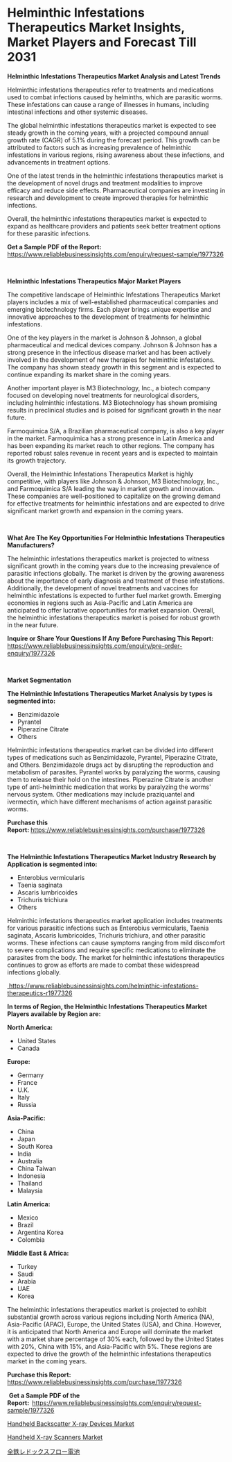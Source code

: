 <p><h1>Helminthic Infestations Therapeutics Market Insights, Market Players and Forecast Till 2031</h1></p><p><strong>Helminthic Infestations Therapeutics Market Analysis and Latest Trends</strong></p>
<p><p>Helminthic infestations therapeutics refer to treatments and medications used to combat infections caused by helminths, which are parasitic worms. These infestations can cause a range of illnesses in humans, including intestinal infections and other systemic diseases.</p><p>The global helminthic infestations therapeutics market is expected to see steady growth in the coming years, with a projected compound annual growth rate (CAGR) of 5.1% during the forecast period. This growth can be attributed to factors such as increasing prevalence of helminthic infestations in various regions, rising awareness about these infections, and advancements in treatment options.</p><p>One of the latest trends in the helminthic infestations therapeutics market is the development of novel drugs and treatment modalities to improve efficacy and reduce side effects. Pharmaceutical companies are investing in research and development to create improved therapies for helminthic infections.</p><p>Overall, the helminthic infestations therapeutics market is expected to expand as healthcare providers and patients seek better treatment options for these parasitic infections.</p></p>
<p><strong>Get a Sample PDF of the Report:&nbsp;</strong> <a href="https://www.reliablebusinessinsights.com/enquiry/request-sample/1977326">https://www.reliablebusinessinsights.com/enquiry/request-sample/1977326</a></p>
<p>&nbsp;</p>
<p><strong>Helminthic Infestations Therapeutics Major Market Players</strong></p>
<p><p>The competitive landscape of Helminthic Infestations Therapeutics Market players includes a mix of well-established pharmaceutical companies and emerging biotechnology firms. Each player brings unique expertise and innovative approaches to the development of treatments for helminthic infestations.</p><p>One of the key players in the market is Johnson & Johnson, a global pharmaceutical and medical devices company. Johnson & Johnson has a strong presence in the infectious disease market and has been actively involved in the development of new therapies for helminthic infestations. The company has shown steady growth in this segment and is expected to continue expanding its market share in the coming years.</p><p>Another important player is M3 Biotechnology, Inc., a biotech company focused on developing novel treatments for neurological disorders, including helminthic infestations. M3 Biotechnology has shown promising results in preclinical studies and is poised for significant growth in the near future.</p><p>Farmoquimica S/A, a Brazilian pharmaceutical company, is also a key player in the market. Farmoquimica has a strong presence in Latin America and has been expanding its market reach to other regions. The company has reported robust sales revenue in recent years and is expected to maintain its growth trajectory.</p><p>Overall, the Helminthic Infestations Therapeutics Market is highly competitive, with players like Johnson & Johnson, M3 Biotechnology, Inc., and Farmoquimica S/A leading the way in market growth and innovation. These companies are well-positioned to capitalize on the growing demand for effective treatments for helminthic infestations and are expected to drive significant market growth and expansion in the coming years.</p></p>
<p>&nbsp;</p>
<p><strong>What Are The Key Opportunities For Helminthic Infestations Therapeutics Manufacturers?</strong></p>
<p><p>The helminthic infestations therapeutics market is projected to witness significant growth in the coming years due to the increasing prevalence of parasitic infections globally. The market is driven by the growing awareness about the importance of early diagnosis and treatment of these infestations. Additionally, the development of novel treatments and vaccines for helminthic infestations is expected to further fuel market growth. Emerging economies in regions such as Asia-Pacific and Latin America are anticipated to offer lucrative opportunities for market expansion. Overall, the helminthic infestations therapeutics market is poised for robust growth in the near future.</p></p>
<p><strong>Inquire or Share Your Questions If Any Before Purchasing This Report:</strong> <a href="https://www.reliablebusinessinsights.com/enquiry/pre-order-enquiry/1977326">https://www.reliablebusinessinsights.com/enquiry/pre-order-enquiry/1977326</a></p>
<p>&nbsp;</p>
<p><strong>Market Segmentation</strong></p>
<p><strong>The Helminthic Infestations Therapeutics Market Analysis by types is segmented into:</strong></p>
<p><ul><li>Benzimidazole</li><li>Pyrantel</li><li>Piperazine Citrate</li><li>Others</li></ul></p>
<p><p>Helminthic infestations therapeutics market can be divided into different types of medications such as Benzimidazole, Pyrantel, Piperazine Citrate, and Others. Benzimidazole drugs act by disrupting the reproduction and metabolism of parasites. Pyrantel works by paralyzing the worms, causing them to release their hold on the intestines. Piperazine Citrate is another type of anti-helminthic medication that works by paralyzing the worms' nervous system. Other medications may include praziquantel and ivermectin, which have different mechanisms of action against parasitic worms.</p></p>
<p><strong>Purchase this Report:&nbsp;</strong><a href="https://www.reliablebusinessinsights.com/purchase/1977326">https://www.reliablebusinessinsights.com/purchase/1977326</a></p>
<p>&nbsp;</p>
<p><strong>The Helminthic Infestations Therapeutics Market Industry Research by Application is segmented into:</strong></p>
<p><ul><li>Enterobius vermicularis</li><li>Taenia saginata</li><li>Ascaris lumbricoides</li><li>Trichuris trichiura</li><li>Others</li></ul></p>
<p><p>Helminthic infestations therapeutics market application includes treatments for various parasitic infections such as Enterobius vermicularis, Taenia saginata, Ascaris lumbricoides, Trichuris trichiura, and other parasitic worms. These infections can cause symptoms ranging from mild discomfort to severe complications and require specific medications to eliminate the parasites from the body. The market for helminthic infestations therapeutics continues to grow as efforts are made to combat these widespread infections globally.</p></p>
<p><a href="https://www.reliablebusinessinsights.com/helminthic-infestations-therapeutics-r1977326">&nbsp;https://www.reliablebusinessinsights.com/helminthic-infestations-therapeutics-r1977326</a></p>
<p><strong>In terms of Region, the Helminthic Infestations Therapeutics Market Players available by Region are:</strong></p>
<p>
    <p> <strong> North America: </strong>
        <ul>
            <li>United States</li>
            <li>Canada</li>
        </ul>
        </p> 
    <p> <strong> Europe: </strong>
        <ul>
            <li>Germany</li>
            <li>France</li>
            <li>U.K.</li>
            <li>Italy</li>
            <li>Russia</li>
        </ul>
        </p> 
    <p> <strong> Asia-Pacific: </strong>
        <ul>
            <li>China</li>
            <li>Japan</li>
            <li>South Korea</li>
            <li>India</li>
            <li>Australia</li>
            <li>China Taiwan</li>
            <li>Indonesia</li>
            <li>Thailand</li>
            <li>Malaysia</li>
        </ul>
        </p> 
    <p> <strong> Latin America: </strong>
        <ul>
            <li>Mexico</li>
            <li>Brazil</li>
            <li>Argentina Korea</li>
            <li>Colombia</li>
        </ul>
        </p> 
    <p> <strong> Middle East & Africa: </strong>
        <ul>
            <li>Turkey</li>
            <li>Saudi</li>
            <li>Arabia</li>
            <li>UAE</li>
            <li>Korea</li>
        </ul>
    </p>
    </p>
<p><p>The helminthic infestations therapeutics market is projected to exhibit substantial growth across various regions including North America (NA), Asia-Pacific (APAC), Europe, the United States (USA), and China. However, it is anticipated that North America and Europe will dominate the market with a market share percentage of 30% each, followed by the United States with 20%, China with 15%, and Asia-Pacific with 5%. These regions are expected to drive the growth of the helminthic infestations therapeutics market in the coming years.</p></p>
<p><strong>Purchase this Report: </strong><a href="https://www.reliablebusinessinsights.com/purchase/1977326">https://www.reliablebusinessinsights.com/purchase/1977326</a></p>
<p>&nbsp;<strong>Get a Sample PDF of the Report:&nbsp;&nbsp;</strong><a href="https://www.reliablebusinessinsights.com/enquiry/request-sample/1977326">https://www.reliablebusinessinsights.com/enquiry/request-sample/1977326</a></p>
<p><strong></strong></p>
<p><p><a href="https://github.com/CliffMedina6/Market-Research-Report-List-5/blob/main/handheld-backscatter-x-ray-devices-market.md">Handheld Backscatter X-ray Devices Market</a></p><p><a href="https://github.com/suitykhatun12/Market-Research-Report-List-1/blob/main/handheld-x-ray-scanners-market.md">Handheld X-ray Scanners Market</a></p><p><a href="https://github.com/LeoraEber/Market-Research-Report-List-1/blob/main/9754789166663.md">全鉄レドックスフロー電池</a></p></p>